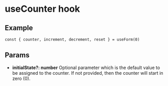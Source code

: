 # useCounter hook

## Example

```
const { counter, increment, decrement, reset } = useForm(0)
```

## Params

- <b>initialState?: number</b> Optional parameter which is the default value to be assigned to the counter. If not provided, then the counter will start in zero (0).
